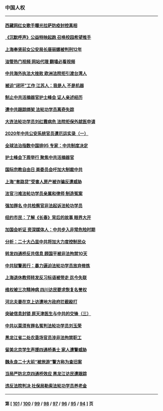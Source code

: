 ### 中国人权
---
#### [西藏网红女歌手曝光拉萨防疫封控真相](../../pages/ncid278/n13860022.md?11060045) 
#### [《沉默呼声》公益特映起跑  召唤校园希望推手](../../pages/ncid278/n13859756.md?11060045) 
#### [上海奉贤前女公安局长唐丽娜被判刑12年](../../pages/ncid278/n13859528.md?11060045) 
#### [油管热门视频 网站代理 翻墙必看视频](http://132.145.103.77:81/youtube.html?11060045)
#### [中共海外执法大挫败 欧洲法院拒引渡台湾人](../../pages/ncid278/n13859684.md?11060045) 
#### [被迫“闭环”工作 江苏人：我是人 不是机器](../../pages/ncid278/n13859052.md?11060045) 
#### [制止中共活摘器官护士峰会 证人亲述经历](../../pages/ncid278/n13859007.md?11060045) 
#### [遭中共跟踪绑架 法轮功学员离奇失踪](../../pages/ncid278/n13856504.md?11060045) 
#### [大连法轮功学员刘红霞病危 法院拒保外就医申请](../../pages/ncid278/n13856678.md?11060045) 
#### [2020年中共公安系统官员遭厄运实录（一）](../../pages/ncid278/n13854727.md?11060045) 
#### [全球法治指数中国排95 专家：中共制度决定](../../pages/ncid278/n13855901.md?11060045) 
#### [护士峰会下周举行 聚焦中共活摘器官](../../pages/ncid278/n13855418.md?11060045) 
#### [国际宗教自由日 美委员会吁加大制裁中共](../../pages/ncid278/n13855021.md?11060045) 
#### [上海“套路贷”受害人房产被诈骗反遭威胁](../../pages/ncid278/n13853106.md?11060045) 
#### [法官刁难法轮功学员亲属和律师 制造冤案](../../pages/ncid278/n13853873.md?11060045) 
#### [强加罪名 中共检察官非法起诉法轮功学员](../../pages/ncid278/n13852456.md?11060045) 
#### [纽约市民：了解《长春》背后的故事 眼界大开](../../pages/ncid278/n13853501.md?11060045) 
#### [加国会听证 资深媒体人：中共步入非常危险时期](../../pages/ncid278/n13853553.md?11060045) 
#### [分析：二十大凸显中共将加大力度控制民众](../../pages/ncid278/n13853443.md?11060045) 
#### [转发四通桥反共信息 顾国平被非法拘禁10天](../../pages/ncid278/n13852888.md?11060045) 
#### [中共狱警恶行：暴力逼迫法轮功学员放弃修炼](../../pages/ncid278/n13851207.md?11060045) 
#### [上海退休教师转发反习标语被带走 迄今失联](../../pages/ncid278/n13852403.md?11060045) 
#### [维权被三次精神病 四川访民要求恢复名誉权](../../pages/ncid278/n13851812.md?11060045) 
#### [河北夫妻在京上访遭地方政府拦截殴打](../../pages/ncid278/n13851214.md?11060045) 
#### [突破信息封锁 原天津医生与中共的交锋（三）](../../pages/ncid278/n13849718.md?11060045) 
#### [中共以莫须有罪名冤判法轮功学员刘玉荣](../../pages/ncid278/n13850139.md?11060045) 
#### [黑龙江省二处农垦场官员涉非法拘禁职工](../../pages/ncid278/n13851061.md?11060045) 
#### [留美北京学生声援四通桥勇士 家人遭警威胁](../../pages/ncid278/n13850956.md?11060045) 
#### [魏永良二十大前“被旅游”警方称为查旧案](../../pages/ncid278/n13850621.md?11060045) 
#### [当局严防北京四通桥效应 黑龙江访民遭跟踪](../../pages/ncid278/n13850235.md?11060045) 
#### [违反法院判决 社保局勒索法轮功学员养老金](../../pages/ncid278/n13847343.md?11060045) 

---
#### 第 [ [101](./101.md?11060045) / [100](./100.md?11060045) / [99](./99.md?11060045) / [98](./98.md?11060045) / [97](./97.md?11060045) / [96](./96.md?11060045) / [95](./95.md?11060045) / [94](./94.md?11060045) ] 页
